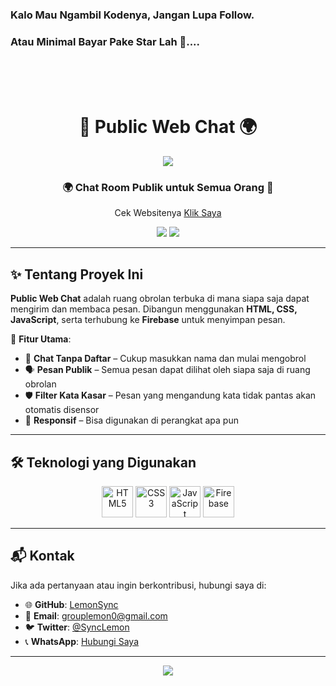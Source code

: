 ### Kalo Mau Ngambil Kodenya, Jangan Lupa Follow.
### Atau Minimal Bayar Pake Star Lah 🌟....

<br>
<br>
<br>

<h1 align="center">
  💬 Public Web Chat 🌍
</h1>

<p align="center">
  <img src="https://capsule-render.vercel.app/api?type=waving&color=gradient&height=100&section=header"/>
</p>

<h3 align="center">
  🌍 Chat Room Publik untuk Semua Orang 📢
</h3>

<p align="center">
  Cek Websitenya <a href="#">Klik Saya</a>
</p>

<p align="center">
  <img src="https://img.shields.io/github/repo-size/LemonSync/Public-Web-Chat?style=for-the-badge" />
  <img src="https://img.shields.io/github/languages/count/LemonSync/Public-Web-Chat?style=for-the-badge" />
</p>

---

## ✨ Tentang Proyek Ini
**Public Web Chat** adalah ruang obrolan terbuka di mana siapa saja dapat mengirim dan membaca pesan. Dibangun menggunakan **HTML, CSS, JavaScript**, serta terhubung ke **Firebase** untuk menyimpan pesan.

🔹 **Fitur Utama**:
- 📢 **Chat Tanpa Daftar** – Cukup masukkan nama dan mulai mengobrol  
- 🗣 **Pesan Publik** – Semua pesan dapat dilihat oleh siapa saja di ruang obrolan  
- 🛡 **Filter Kata Kasar** – Pesan yang mengandung kata tidak pantas akan otomatis disensor  
- 📱 **Responsif** – Bisa digunakan di perangkat apa pun  

---

## 🛠️ Teknologi yang Digunakan
<p align="center">
  <img src="https://githubraw.com/devicons/devicon/master/icons/html5/html5-original.svg" alt="HTML5" width="50" height="50"/>
  <img src="https://githubraw.com/devicons/devicon/master/icons/css3/css3-original.svg" alt="CSS3" width="50" height="50"/>
  <img src="https://githubraw.com/devicons/devicon/master/icons/javascript/javascript-original.svg" alt="JavaScript" width="50" height="50"/>
  <img src="https://githubraw.com/devicons/devicon/master/icons/firebase/firebase-plain.svg" alt="Firebase" width="50" height="50"/>
</p>

---

## 📬 Kontak
Jika ada pertanyaan atau ingin berkontribusi, hubungi saya di:
- 🌐 **GitHub**: [LemonSync](https://github.com/LemonSync)
- 📧 **Email**: [grouplemon0@gmail.com](mailto:grouplemon0@gmail.com)
- 🐦 **Twitter**: [@SyncLemon](https://twitter.com/SyncLemon)
- 📞 **WhatsApp**: [Hubungi Saya](https://wa.me/6285763482523)

---

<p align="center">
  <img src="https://capsule-render.vercel.app/api?type=waving&color=gradient&height=100&section=footer"/>
</p>
